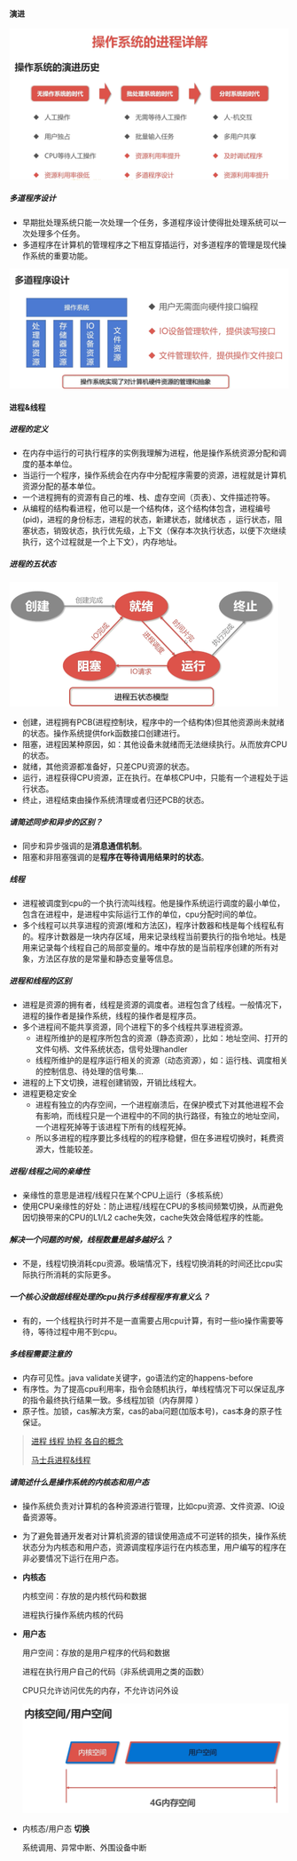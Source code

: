#### 演进

![image-20221023211641472](.\img\image-20221023211641472.png)

##### 多道程序设计

- 早期批处理系统只能一次处理一个任务，多道程序设计使得批处理系统可以一次处理多个任务。
- 多道程序在计算机的管理程序之下相互穿插运行，对多道程序的管理是现代操作系统的重要功能。

![image-20221023212114957](.\img\image-20221023212114957.png)

#### 进程&线程

##### 进程的定义

- 在内存中运行的可执行程序的实例我理解为进程，他是操作系统资源分配和调度的基本单位。
- 当运行一个程序，操作系统会在内存中分配程序需要的资源，进程就是计算机资源分配的基本单位。
- 一个进程拥有的资源有自己的堆、栈、虚存空间（页表）、文件描述符等。
- 从编程的结构看进程，他可以是一个结构体，这个结构体包含，进程编号(pid)，进程的身份标志，进程的状态，新建状态，就绪状态 ，运行状态，阻塞状态，销毁状态，执行优先级，上下文（保存本次执行状态，以便下次继续执行，这个过程就是一个上下文），内存地址。

##### 进程的五状态

<img src=".\img\image-20221023213629188.png" alt="image-20221023213629188" style="zoom:50%;" />

- 创建，进程拥有PCB(进程控制块，程序中的一个结构体)但其他资源尚未就绪的状态。操作系统提供fork函数接口创建进行。
- 阻塞，进程因某种原因，如：其他设备未就绪而无法继续执行。从而放弃CPU的状态。
- 就绪，其他资源都准备好，只差CPU资源的状态。
- 运行，进程获得CPU资源，正在执行。在单核CPU中，只能有一个进程处于运行状态。
- 终止，进程结束由操作系统清理或者归还PCB的状态。

##### 请简述同步和异步的区别？

- 同步和异步强调的是**消息通信机制**。
- 阻塞和非阻塞强调的是**程序在等待调用结果时的状态**。

##### 线程

- 进程被调度到cpu的一个执行流叫线程。他是操作系统运行调度的最小单位，包含在进程中，是进程中实际运行工作的单位，cpu分配时间的单位。
- 多个线程可以共享进程的资源(堆和方法区)，程序计数器和栈是每个线程私有的。程序计数器是一块内存区域，用来记录线程当前要执行的指令地址。栈是用来记录每个线程自己的局部变量的。堆中存放的是当前程序创建的所有对象，方法区存放的是常量和静态变量等信息。



##### 进程和线程的区别

- 进程是资源的拥有者，线程是资源的调度者。进程包含了线程。一般情况下，进程的操作者是操作系统，线程的操作者是程序员。
- 多个进程间不能共享资源，同个进程下的多个线程共享进程资源。
  - 进程所维护的是程序所包含的资源（静态资源），比如：地址空间、打开的文件句柄、文件系统状态，信号处理handler
  - 线程所维护的是程序运行相关的资源（动态资源），如：运行栈、调度相关的控制信息、待处理的信号集...
- 进程的上下文切换，进程创建销毁，开销比线程大。
- 进程更稳定安全
  - 进程有独立的内存空间，一个进程崩溃后，在保护模式下对其他进程不会有影响，而线程只是一个进程中的不同的执行路径，有独立的地址空间，一个进程死掉等于该进程下所有的线程死掉。
  - 所以多进程的程序要比多线程的的程序稳健，但在多进程切换时，耗费资源大，性能较差。



##### 进程/线程之间的亲缘性

- 亲缘性的意思是进程/线程只在某个CPU上运行（多核系统）
- 使用CPU亲缘性的好处：防止进程/线程在CPU的多核间频繁切换，从而避免因切换带来的CPU的L1/L2 cache失效，cache失效会降低程序的性能。



##### 解决一个问题的时候，线程数量是越多越好么？

- 不是，线程切换消耗cpu资源。极端情况下，线程切换消耗的时间还比cpu实际执行所消耗的实际更多。



##### 一个核心没做超线程处理的cpu执行多线程程序有意义么？

- 有的，一个线程执行时并不是一直需要占用cpu计算，有时一些io操作需要等待，等待过程中用不到cpu。



##### 多线程需要注意的

- 内存可见性。java validate关键字，go语法约定的happens-before
- 有序性。为了提高cpu利用率，指令会随机执行，单线程情况下可以保证乱序的指令最终执行结果一致。多线程加锁（内存屏障 ）
- 原子性。加锁，cas解决方案，cas的aba问题(加版本号)，cas本身的原子性保证。



> [进程 线程 协程 各自的概念](https://juejin.cn/post/6950952506176471071?share_token=309a39ea-624a-4066-8b90-2b5818170a95)
>
> [马士兵进程&线程](https://www.bilibili.com/video/BV16541157ZC?p=2&spm_id_from=pageDriver&vd_source=5eb4684f9240445590fb913bac72198d)

##### 请简述什么是操作系统的内核态和用户态

- 操作系统负责对计算机的各种资源进行管理，比如cpu资源、文件资源、IO设备资源等。

- 为了避免普通开发者对计算机资源的错误使用造成不可逆转的损失，操作系统状态分为内核态和用户态，资源调度程序运行在内核态里，用户编写的程序在非必要情况下运行在用户态。

- **内核态**

  内核空间：存放的是内核代码和数据

  进程执行操作系统内核的代码

- **用户态**

  用户空间：存放的是用户程序的代码和数据

  进程在执行用户自己的代码（非系统调用之类的函数）

  CPU只允许访问优先的内存，不允许访问外设

  ![image-20221023233059888](.\img\image-20221023233059888.png)

- 内核态/用户态 **切换**

  系统调用、异常中断、外围设备中断
